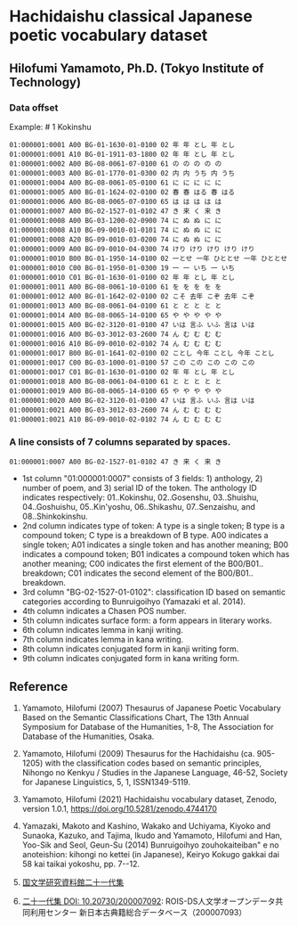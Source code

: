 # Hachidaishu classical Japanese poetic vocabulary dataset
## Hilofumi Yamamoto, Ph.D. (Tokyo Institute of Technology)

### Data offset

Example: \# 1 Kokinshu
```
01:000001:0001 A00 BG-01-1630-01-0100 02 年 年 とし 年 とし 
01:000001:0001 A10 BG-01-1911-03-1800 02 年 年 とし 年 とし 
01:000001:0002 A00 BG-08-0061-07-0100 61 の の の の の 
01:000001:0003 A00 BG-01-1770-01-0300 02 内 内 うち 内 うち 
01:000001:0004 A00 BG-08-0061-05-0100 61 に に に に に 
01:000001:0005 A00 BG-01-1624-02-0100 02 春 春 はる 春 はる 
01:000001:0006 A00 BG-08-0065-07-0100 65 は は は は は 
01:000001:0007 A00 BG-02-1527-01-0102 47 き 来 く 来 き 
01:000001:0008 A00 BG-03-1200-02-0900 74 に ぬ ぬ に に 
01:000001:0008 A10 BG-09-0010-01-0101 74 に ぬ ぬ に に 
01:000001:0008 A20 BG-09-0010-03-0200 74 に ぬ ぬ に に 
01:000001:0009 A00 BG-09-0010-04-0300 74 けり けり けり けり けり 
01:000001:0010 B00 BG-01-1950-14-0100 02 一とせ 一年 ひととせ 一年 ひととせ 
01:000001:0010 C00 BG-01-1950-01-0300 19 一 一 いち 一 いち 
01:000001:0010 C01 BG-01-1630-01-0100 02 年 年 とし 年 とし 
01:000001:0011 A00 BG-08-0061-10-0100 61 を を を を を 
01:000001:0012 A00 BG-01-1642-02-0100 02 こそ 去年 こぞ 去年 こぞ 
01:000001:0013 A00 BG-08-0061-04-0100 61 と と と と と 
01:000001:0014 A00 BG-08-0065-14-0100 65 や や や や や 
01:000001:0015 A00 BG-02-3120-01-0100 47 いは 言ふ いふ 言は いは 
01:000001:0016 A00 BG-03-3012-03-2600 74 ん む む む む 
01:000001:0016 A10 BG-09-0010-02-0102 74 ん む む む む 
01:000001:0017 B00 BG-01-1641-02-0100 02 ことし 今年 ことし 今年 ことし 
01:000001:0017 C00 BG-03-1000-01-0100 57 この この この この この 
01:000001:0017 C01 BG-01-1630-01-0100 02 年 年 とし 年 とし 
01:000001:0018 A00 BG-08-0061-04-0100 61 と と と と と 
01:000001:0019 A00 BG-08-0065-14-0100 65 や や や や や 
01:000001:0020 A00 BG-02-3120-01-0100 47 いは 言ふ いふ 言は いは 
01:000001:0021 A00 BG-03-3012-03-2600 74 ん む む む む 
01:000001:0021 A10 BG-09-0010-02-0102 74 ん む む む む 
``` 
### A line consists of 7 columns separated by spaces.
```
01:000001:0007 A00 BG-02-1527-01-0102 47 き 来 く 来 き 
```
- 1st column "01:000001:0007" consists of 3 fields: 1) anthology, 2) number of poem, and 3) serial ID of the token.
The anthology ID indicates respectively: 01..Kokinshu, 02..Gosenshu, 03..Shuishu, 04..Goshuishu, 05..Kin'yoshu, 06..Shikashu, 07..Senzaishu, and 08..Shinkokinshu.
- 2nd column indicates type of token: A type is a single token; B type is a compound token; C type is a breakdown of B type.
A00 indicates a single token; A01 indicates a single token and has another meaning; 
B00 indicates a compound token; B01 indicates a compound token which has another meaning;
C00 indicates the first element of the B00/B01.. breakdown; C01 indicates the second element of the B00/B01.. breakdown.
- 3rd column "BG-02-1527-01-0102": classification ID based on semantic categories according to Bunruigoihyo (Yamazaki et al. 2014).
- 4th column indicates a Chasen POS number.
- 5th column indicates surface form: a form appears in literary works.
- 6th column indicates lemma in kanji writing.
- 7th column indicates lemma in kana writing.
- 8th column indicates conjugated form in kanji writing form.
- 9th column indicates conjugated form in kana writing form.

## Reference

1. Yamamoto, Hilofumi (2007) 
  Thesaurus of Japanese Poetic Vocabulary Based on the Semantic Classifications Chart,
  The 13th Annual Symposium for Database of the Humanities, 
  1-8, 
  The Association for Database of the Humanities,
  Osaka.

1. Yamamoto, Hilofumi (2009) 
  Thesaurus for the Hachidaishu (ca. 905-1205) with the classification codes based on semantic principles,
  Nihongo no Kenkyu / Studies in the Japanese Language,
  46-52,
  Society for Japanese Linguistics,
  5, 1, 
  ISSN1349-5119.

1. Yamamoto, Hilofumi (2021)
  Hachidaishu vocabulary dataset,
  Zenodo,
  version 1.0.1,
  <https://doi.org/10.5281/zenodo.4744170>

1. Yamazaki, Makoto and Kashino, Wakako and Uchiyama, Kiyoko and Sunaoka, Kazuko, and Tajima, Ikudo and Yamamoto, Hilofumi and Han, Yoo-Sik and Seol, Geun-Su (2014)
  Bunruigoihyo zouhokaiteiban" e no anoteishion: kihongi no kettei (in Japanese),
  Keiryo Kokugo gakkai dai 58 kai taikai yokoshu,
  pp. 7--12.

1. [国文学研究資料館二十一代集](http://kotenseki.nijl.ac.jp/biblio/200007092)

1. [二十一代集 DOI: 10.20730/200007092](http://codh.rois.ac.jp/pmjt/book/200007092/): ROIS-DS人文学オープンデータ共同利用センター 新日本古典籍総合データベース（200007093）

<!--
@dataset{yamamoto_hilofumi_2021_4735848,
  author       = {Yamamoto, Hilofumi},
  title        = {Hachidaishu vocabulary dataset},
  month        = may,
  year         = 2021,
  publisher    = {Zenodo},
  version      = {1.0.0},
  doi          = {10.5281/zenodo.4735848},
  url          = {https://doi.org/10.5281/zenodo.4735848}
}

@Article{yamagen2009ae,
  author = 	 {Yamamoto, Hilofumi},
  title = 	 {Thesaurus for the Hachidaishu (ca.\,905--1205) with the classification codes based on semantic principles},
  journal =      {Nihongo no Kenkyu / {S}tudies in the Japanese Language},
  pages = 	 {46--52},
  OPTpublisher = {Society for Japanese Linguistics},
  year = 	 {2009},
  volume = 	 {5},
  number = 	 {1},
  OPTedition = 	 {ISSN1349-5119},
  OPTmonth = 	 {},
  OPTnote = 	 {},
  OPTannote = 	 {},
  OPTlocation =  {},
  OPTmemo = 	 {}
}

@InCollection{yamagen2007de,
  author = 	 {Yamamoto, Hilofumi},
  title = 	 {Thesaurus of Japanese Poetic Vocabulary Based on the Semantic
      Classifications Chart},
  year = 	 {2007},
  booktitle = 	 {The 13th Annual Symposium for Database of the Humanities}, 
  pages = 	 {1--8},
  publisher =    {The Association for Database of the Humanities},
  address = 	 {Osaka},
  OPTedition = 	 {},
  OPTmonth = 	 {2007.12},
  OPTmemo = 	 {}
}
-->
